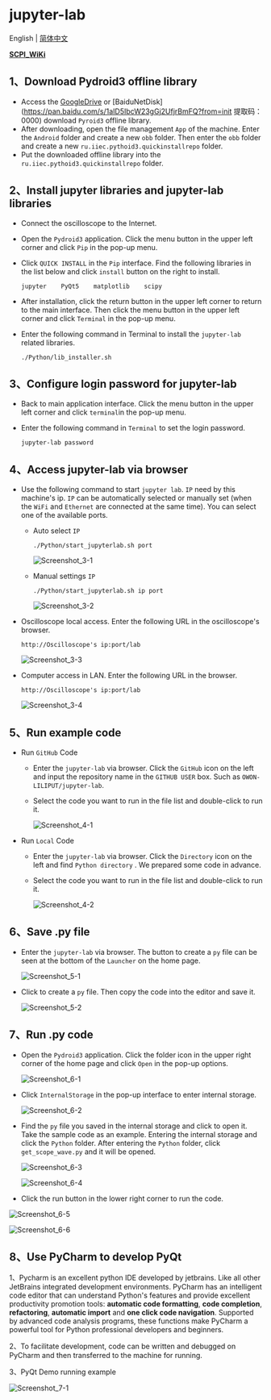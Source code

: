 # jupyter-lab

English | [简体中文](README_zh.md)

[**SCPI_WiKi**](https://github.com/OWON-LILIPUT/jupyter-lab/wiki/SCPI)

## 1、Download Pydroid3 offline library

- Access the  [GoogleDrive](https://drive.google.com/file/d/1LjAXf11ubn4tivQE7K1kL6wfOIgLjqmN/view?usp=sharing) or [BaiduNetDisk](https://pan.baidu.com/s/1aID5IbcW23gGj2UfjrBmFQ?from=init  提取码： 0000) download `Pyroid3` offline library.
- After downloading, open the file management `App` of the machine. Enter the `Android` folder and create a new `obb` folder. Then enter the `obb` folder and create a new `ru.iiec.pythoid3.quickinstallrepo` folder.
- Put the downloaded offline library into the `ru.iiec.pythoid3.quickinstallrepo` folder.

## 2、Install jupyter libraries and jupyter-lab libraries

- Connect the oscilloscope to the Internet.

- Open the `Pydroid3` application. Click the menu button in the upper left corner and click `Pip` in the pop-up menu.

- Click `QUICK INSTALL` in the `Pip` interface. Find the following libraries in the list below and click `install`  button on the right to install.

  ```
  jupyter    PyQt5    matplotlib    scipy
  ```

- After installation, click the return button in the upper left corner to return to the main interface. Then click the menu button in the upper left corner and click `Terminal` in the pop-up menu.

- Enter the following command in Terminal to install the `jupyter-lab` related libraries.

  ```
  ./Python/lib_installer.sh
  ```



## 3、Configure login password for  jupyter-lab

- Back to main application interface. Click the menu button in the upper left corner and click `terminal`in the pop-up menu.

- Enter the following command in `Terminal` to set the login password.

  ```
  jupyter-lab password
  ```

  

## 4、Access jupyter-lab via browser

- Use the following command to start `jupyter lab`. `IP` need by this machine's ip. `IP` can be automatically selected or manually set (when the `WiFi` and `Ethernet` are connected at the same time). You can select one of the available ports.

  - Auto select `IP`

    ```
    ./Python/start_jupyterlab.sh port
    ```

    ![Screenshot_3-1](./resources/Screenshot_3-1.png)

  - Manual settings `IP`

    ```
    ./Python/start_jupyterlab.sh ip port
    ```

    ![Screenshot_3-2](./resources/Screenshot_3-2.png)

- Oscilloscope local access. Enter the following URL in the oscilloscope's browser.

  ```
  http://Oscilloscope's ip:port/lab
  ```

  ![Screenshot_3-3](./resources/Screenshot_3-3.png)

- Computer access in LAN. Enter the following URL in the browser.

  ```
  http://Oscilloscope's ip:port/lab
  ```

  ![Screenshot_3-4](./resources/Screenshot_3-4.png)



## 5、Run example code

- Run `GitHub` Code
  - Enter the `jupyter-lab` via browser. Click the `GitHub` icon on the left and input the repository name in the `GITHUB USER` box. Such as `OWON-LILIPUT/jupyter-lab`.
  
  - Select the code you want to run in the file list and double-click to run it.
  
    ![Screenshot_4-1](./resources/Screenshot_4-1.png)


- Run `Local` Code
  - Enter the `jupyter-lab` via browser.   Click the `Directory` icon on the left and find `Python directory` . We prepared some code in advance.
  
  - Select the code you want to run in the file list and double-click to run it.
  
    ![Screenshot_4-2](./resources/Screenshot_4-2.png)



## 6、Save .py file

- Enter the `jupyter-lab` via browser. The button to create a `py` file can be seen at the bottom of the `Launcher` on the home page.

  ![Screenshot_5-1](./resources/Screenshot_5-1.png)

- Click to create a `py` file. Then copy the code into the editor and save it.

  ![Screenshot_5-2](./resources/Screenshot_5-2.png)



## 7、Run .py code

- Open the `Pydroid3` application. Click the folder icon in the upper right corner of the home page and click `Open` in the pop-up options.

  ![Screenshot_6-1](./resources/Screenshot_6-1.png)

- Click `InternalStorage` in the pop-up interface to enter internal storage.

  ![Screenshot_6-2](./resources/Screenshot_6-2.png)

- Find the `py` file you saved in the internal storage and click to open it. Take the sample code as an example. Entering the internal storage and click the `Python` folder. After entering the `Python` folder, click `get_scope_wave.py` and it will be opened.

  ![Screenshot_6-3](./resources/Screenshot_6-3.png)

  ![Screenshot_6-4](./resources/Screenshot_6-4.png)

- Click the run button in the lower right corner to run the code.

![Screenshot_6-5](./resources/Screenshot_6-5.png)

![Screenshot_6-6](./resources/Screenshot_6-6.png)



## 8、Use PyCharm to develop PyQt

1、Pycharm is an excellent python IDE developed by jetbrains. Like all other JetBrains integrated development environments. PyCharm has an intelligent code editor that can understand Python's features and provide excellent productivity promotion tools: **automatic code formatting**, **code completion**, **refactoring**, **automatic import** and **one click code navigation**. Supported by advanced code analysis programs, these functions make PyCharm a powerful tool for Python professional developers and beginners.

2、To facilitate development, code can be written and debugged on PyCharm and then transferred to the machine for running.

3、PyQt Demo running example

![Screenshot_7-1](./resources/Screenshot_7-1.png)